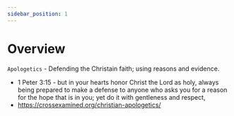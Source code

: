 ```yaml
---
sidebar_position: 1
---
```


# Overview

`Apologetics` -  Defending the Christain faith; using reasons and evidence.
- 1 Peter 3:15 -  but in your hearts honor Christ the Lord as holy, always being prepared to make a defense to anyone who asks you for a reason for the hope that is in you; yet do it with gentleness and respect,
- https://crossexamined.org/christian-apologetics/ 
